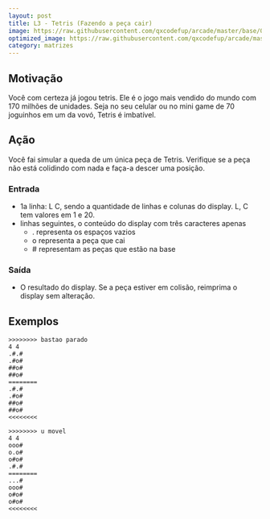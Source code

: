 ```yaml
---
layout: post
title: L3 - Tetris (Fazendo a peça cair)
image: https://raw.githubusercontent.com/qxcodefup/arcade/master/base/007/__capa.jpg
optimized_image: https://raw.githubusercontent.com/qxcodefup/arcade/master/base/.thumb/007/Readme.jpg
category: matrizes
---
```

<!-- DON'T EDIT THIS FILE, GENERATED BY SCRIPT -->
<!-- DON'T EDIT THIS FILE, GENERATED BY SCRIPT -->
<!-- DON'T EDIT THIS FILE, GENERATED BY SCRIPT -->
<!-- DON'T EDIT THIS FILE, GENERATED BY SCRIPT -->
<!-- DON'T EDIT THIS FILE, GENERATED BY SCRIPT -->



## Motivação

Você com certeza já jogou tetris. Ele é o jogo mais vendido do mundo com 170 milhões de unidades. Seja no seu celular ou no mini game de 70 joguinhos em um da vovó, Tetris é imbatível.

## Ação

Você fai simular a queda de um única peça de Tetris. Verifique se a peça não está colidindo com nada e faça-a descer uma posição.

### Entrada
- 1a linha: L C, sendo a quantidade de linhas e colunas do display. L, C tem valores em 1 e 20.
- linhas seguintes, o conteúdo do display com três caracteres apenas
    - . representa os espaços vazios
    - o representa a peça que cai
    - \# representam as peças que estão na base

### Saída
- O resultado do display. Se a peça estiver em colisão, reimprima
o display sem alteração.

## Exemplos

```
>>>>>>>> bastao parado
4 4
.#.#
.#o#
##o#
##o#
========
.#.#
.#o#
##o#
##o#
<<<<<<<<

>>>>>>>> u movel
4 4
ooo#
o.o#
o#o#
.#.#
========
...#
ooo#
o#o#
o#o#
<<<<<<<<
```

